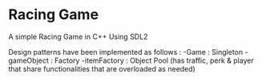 # Racing Game 
A simple Racing Game in C++ Using SDL2


Design patterns have been implemented as follows : 
	-Game : Singleton
	-gameObject : Factory
	-itemFactory : Object Pool (has traffic, perk & player that share functionalities that are overloaded as needed)
	